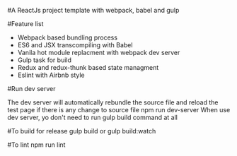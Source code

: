 #A ReactJs project template with webpack, babel and gulp

#Feature list
* Webpack based bundling process
* ES6 and JSX transcompiling with Babel
* Vanila hot module replacment with webpack dev server
* Gulp task for build
* Redux and redux-thunk based state managment
* Eslint with Airbnb style

#Run dev server

The dev server will automatically rebundle the source file and reload the test page if there is any change to source file
    npm run dev-server
When use dev server, yo don't need to run gulp build command at all

#To build for release
    gulp build
or
    gulp build:watch

#To lint
    npm run lint

